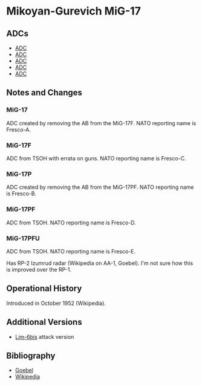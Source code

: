 # Mikoyan-Gurevich MiG-17

## ADCs

- [ADC](MiG-17.json)
- [ADC](MiG-17F.json)
- [ADC](MiG-17P.json)
- [ADC](MiG-17F.json)
- [ADC](MiG-17F.json)

## Notes and Changes

### MiG-17

ADC created by removing the AB from the MiG-17F. NATO reporting name is Fresco-A. 

### MiG-17F

ADC from TSOH with errata on guns. NATO reporting name is Fresco-C.

### MiG-17P

ADC created by removing the AB from the MiG-17PF. NATO reporting name is Fresco-B.

### MiG-17PF

ADC from TSOH.  NATO reporting name is Fresco-D.

### MiG-17PFU

ADC from TSOH.  NATO reporting name is Fresco-E.

Has RP-2 Izumrud radar (Wikipedia on AA-1, Goebel). I'm not sure how this is improved over the RP-1.

## Operational History

Introduced in October 1952 (Wikipedia).

## Additional Versions

- [Lim-6bis](https://en.wikipedia.org/wiki/PZL-Mielec_Lim-6) attack version

## Bibliography

- [Goebel](https://www.airvectors.net/avmig15.html)
- [Wikipedia](https://en.wikipedia.org/wiki/Mikoyan-Gurevich_MiG-17)
